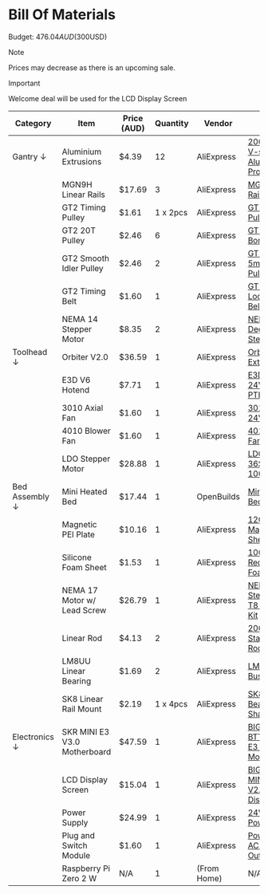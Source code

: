 # Bill Of Materials

Budget: $476.04AUD ($300USD)

> [!NOTE]  
> Prices may decrease as there is an upcoming sale.

> [!IMPORTANT]  
> Welcome deal will be used for the LCD Display Screen

|    Category    |            Item              | Price (AUD) | Quantity |   Vendor   |         Link         |
|----------------|------------------------------|-------------|----------|------------|----------------------|
|     Gantry ↓   |     Aluminium Extrusions     |    $4.39    |    12    | AliExpress | [200mm 2020 V-slot Aluminum Profile](https://www.aliexpress.com/item/1005003464748480.html?spm=a2g0o.productlist.main.20.75e015c8FR2Dup&algo_pvid=ad0c5482-5ff1-4d6a-ba6b-71e48f4a0ffd&algo_exp_id=ad0c5482-5ff1-4d6a-ba6b-71e48f4a0ffd-17&pdp_ext_f=%7B%22order%22%3A%22142%22%2C%22eval%22%3A%221%22%7D&pdp_npi=4%40dis%21AUD%2119.13%2113.39%21%21%2185.05%2159.53%21%402101effb17442740918384242eb12b%2112000025909410128%21sea%21AU%210%21ABX&curPageLogUid=qLq5CViehKWr&utparam-url=scene%3Asearch%7Cquery_from%3A) |
|                |      MGN9H Linear Rails      |    $17.69   |     3    | AliExpress | [MGN9H Linear Rail](https://www.aliexpress.com/item/32773296501.html?spm=a2g0o.productlist.main.1.4a8b2f45xdEXue&algo_pvid=14213d39-8783-4616-ba2e-64fcbbb0ee3a&algo_exp_id=14213d39-8783-4616-ba2e-64fcbbb0ee3a-0&pdp_ext_f=%7B%22order%22%3A%22452%22%2C%22eval%22%3A%221%22%7D&pdp_npi=4%40dis%21AUD%2117.49%2111.89%21%21%2110.56%217.18%21%402101c5a417442739766688233eecd5%2165514571337%21sea%21AU%210%21ABX&curPageLogUid=zjwI5Rj5kGxn&utparam-url=scene%3Asearch%7Cquery_from%3A) |
|                |      GT2 Timing Pulley       |    $1.61    | 1 x 2pcs | AliExpress | [GT2 Timing Pulley](https://www.aliexpress.com/item/1005007708631215.html) |
|                |       GT2 20T Pulley         |    $2.46    |     6    | AliExpress | [GT2 20T 5mm Bore Pulley](https://www.aliexpress.com/item/1005005166638596.html) |
|                |   GT2 Smooth Idler Pulley    |    $2.46    |     2    | AliExpress | [GT2 Smooth 5mm Bore Pulley](https://www.aliexpress.com/item/1005005166638596.html) |
|                |       GT2 Timing Belt        |    $1.60    |     1    | AliExpress | [GT2 Closed Loop Timing Belt 6mm](https://www.aliexpress.com/item/32477498985.html?spm=a2g0o.productlist.main.1.2bd3uljPuljPWD&algo_pvid=bbdf2621-e91e-4c9b-b0a1-966863d94220&algo_exp_id=bbdf2621-e91e-4c9b-b0a1-966863d94220-0&pdp_ext_f=%7B%22order%22%3A%22835%22%2C%22eval%22%3A%221%22%7D&pdp_npi=4%40dis%21AUD%211.98%211.60%21%21%211.23%210.99%21%4021030ea417432145379758427ea4ae%2160881910717%21sea%21AU%210%21ABX&curPageLogUid=NHz0l6N1DB8f&utparam-url=scene%3Asearch%7Cquery_from%3A) |
|                |    NEMA 14 Stepper Motor     |    $8.35    |     2    | AliExpress | [NEMA 14 0.9 Degree 35MM Stepper Motor](https://www.aliexpress.com/item/1005008564455087.html) |
|   Toolhead ↓   |         Orbiter V2.0         |    $36.59   |     1    | AliExpress | [Orbiter Extruder V2.0](https://www.aliexpress.com/item/1005006369780118.html?spm=a2g0o.productlist.main.11.3b57af88Jh9GzL&algo_pvid=fe84d3f0-34d6-46a2-8735-8e0562b6c4f6&algo_exp_id=fe84d3f0-34d6-46a2-8735-8e0562b6c4f6-10&pdp_ext_f=%7B%22order%22%3A%22166%22%2C%22eval%22%3A%221%22%7D&pdp_npi=4%40dis%21AUD%2145.74%2136.59%21%21%2128.36%2122.69%21%402103244b17432875400474485e40a4%2112000036927666825%21sea%21AU%210%21ABX&curPageLogUid=tAsDT84UrglD&utparam-url=scene%3Asearch%7Cquery_from%3A) |
|                |         E3D V6 Hotend        |    $7.71    |     1    | AliExpress | [E3D V6 Hotend 24V Short with PTFE](https://www.aliexpress.com/item/1005003651646732.html?spm=a2g0o.productlist.main.10.5230613dbCmcNs&algo_pvid=68074f94-6a63-4d43-91d4-51e956e01a41&algo_exp_id=68074f94-6a63-4d43-91d4-51e956e01a41-9&pdp_ext_f=%7B%22order%22%3A%22559%22%2C%22eval%22%3A%221%22%7D&pdp_npi=4%40dis%21AUD%218.10%211.59%21%21%215.04%210.99%21%402101c80217414998388042525e6716%2112000026656848495%21sea%21AU%210%21ABX&curPageLogUid=Pkj0gy62oO1y&utparam-url=scene%3Asearch%7Cquery_from%3A#nav-review) |
|                |        3010 Axial Fan        |    $1.60    |     1    | AliExpress | [3010 Axial Fan 24V](https://www.aliexpress.com/item/1005003999728858.html?spm=a2g0o.productlist.main.3.279811a4sj2i54&algo_pvid=8ae75acc-221d-495f-a5db-4191f0fac14d&algo_exp_id=8ae75acc-221d-495f-a5db-4191f0fac14d-2&pdp_ext_f=%7B%22order%22%3A%22369%22%2C%22eval%22%3A%221%22%7D&pdp_npi=4%40dis%21AUD%213.00%211.59%21%21%211.87%210.99%21%402103247017415533533496264e6a85%2112000030333020394%21sea%21AU%210%21ABX&curPageLogUid=sSWjDQJ5AhFb&utparam-url=scene%3Asearch%7Cquery_from%3A#nav-specification) |
|                |       4010 Blower Fan        |    $1.60    |     1    | AliExpress | [4010 Blower Fan 24V](https://www.aliexpress.com/item/1005003999728858.html?spm=a2g0o.productlist.main.3.279811a4sj2i54&algo_pvid=8ae75acc-221d-495f-a5db-4191f0fac14d&algo_exp_id=8ae75acc-221d-495f-a5db-4191f0fac14d-2&pdp_ext_f=%7B%22order%22%3A%22369%22%2C%22eval%22%3A%221%22%7D&pdp_npi=4%40dis%21AUD%213.00%211.59%21%21%211.87%210.99%21%402103247017415533533496264e6a85%2112000030333020394%21sea%21AU%210%21ABX&curPageLogUid=sSWjDQJ5AhFb&utparam-url=scene%3Asearch%7Cquery_from%3A#nav-specification) |
|                |      LDO Stepper Motor       |    $28.88   |     1    | AliExpress | [LDO-36STH20-1004AHG](https://www.aliexpress.com/item/1005005709255487.html?spm=a2g0o.productlist.main.3.3432392dYzCD8a&algo_pvid=73cccdc5-91e9-413b-befd-214e70ac096a&algo_exp_id=73cccdc5-91e9-413b-befd-214e70ac096a-2&pdp_ext_f=%7B%22order%22%3A%2249%22%2C%22eval%22%3A%221%22%7D&pdp_npi=4%40dis%21AUD%2136.40%2126.41%21%21%2122.57%2116.38%21%402101e7f617432887339661162ec98c%2112000045949782146%21sea%21AU%210%21ABX&curPageLogUid=mhsLDdsnhY46&utparam-url=scene%3Asearch%7Cquery_from%3A) |
| Bed Assembly ↓ |       Mini Heated Bed        |    $17.44   |     1    | OpenBuilds | [Mini Heated Bed](https://us.openbuilds.com/mini-heated-bed/) |
|                |      Magnetic PEI Plate      |    $10.16    |     1    | AliExpress | [120x120mm Magnetic PEI Sheet](https://www.aliexpress.com/item/1005006868711474.html?spm=a2g0o.productlist.main.3.12406e9bbpGRNZ&algo_pvid=dad6197d-971a-4a94-beb2-919b881e8298&algo_exp_id=dad6197d-971a-4a94-beb2-919b881e8298-2&pdp_ext_f=%7B%22order%22%3A%22366%22%2C%22eval%22%3A%221%22%7D&pdp_npi=4%40dis%21AUD%2111.08%211.76%21%21%2149.98%217.92%21%402101d9ef17413902941068143ecf22%2112000038609083591%21sea%21AU%210%21ABX&curPageLogUid=ju3PavJa1V5t&utparam-url=scene%3Asearch%7Cquery_from%3A) |
|                |     Silicone Foam Sheet      |    $1.53    |     1    | AliExpress | [100x100x3mm Red Silicone Foam Mat](https://www.aliexpress.com/item/1005008602779260.html?spm=a2g0o.productlist.main.6.1fe5PKIsPKIsCd&algo_pvid=d30fd043-9749-4001-9b33-082110915a2f&algo_exp_id=d30fd043-9749-4001-9b33-082110915a2f-5&pdp_ext_f=%7B%22order%22%3A%221%22%2C%22eval%22%3A%221%22%7D&pdp_npi=4%40dis%21AUD%2116.34%2112.09%21%21%2173.50%2154.38%21%402101d9ef17426070681173341e5eda%2112000045911351640%21sea%21AU%210%21ABX&curPageLogUid=5aS4ssGDVb37&utparam-url=scene%3Asearch%7Cquery_from%3A) |
|                | NEMA 17 Motor w/ Lead Screw  |    $26.79   |     1    | AliExpress | [NEMA17 Stepper Motor T8 Lead Screw Kit](https://www.aliexpress.com/item/1005004105159462.html?spm=a2g0o.productlist.main.28.1a1fQrDVQrDVnr&algo_pvid=a3f9e563-6b40-4568-9177-1c9abbf5e2a6&algo_exp_id=a3f9e563-6b40-4568-9177-1c9abbf5e2a6-25&pdp_ext_f=%7B%22order%22%3A%221%22%2C%22eval%22%3A%221%22%7D&pdp_npi=4%40dis%21AUD%2127.54%2124.79%21%21%2117.16%2115.45%21%402101ec1a17419112184075173edf55%2112000028050385303%21sea%21AU%210%21ABX&curPageLogUid=2rsPtGgt1Hww&utparam-url=scene%3Asearch%7Cquery_from%3A) |
|                |         Linear Rod           |    $4.13    |     2    | AliExpress | [200x8mm Stainless Steel Rod](https://www.aliexpress.com/item/1005008351656218.html) |
|                |    LM8UU Linear Bearing      |    $1.69    |     2    | AliExpress | [LM8UU Linear Bushing 8mm](https://www.aliexpress.com/item/1005008687738190.html?spm=a2g0o.productlist.main.5.104bKSuFKSuFuQ&algo_pvid=ac7bb7c4-42a3-426e-a740-4e37acdecdef&algo_exp_id=ac7bb7c4-42a3-426e-a740-4e37acdecdef-4&pdp_ext_f=%7B%22order%22%3A%22-1%22%2C%22eval%22%3A%221%22%7D&pdp_npi=4%40dis%21AUD%211.38%210.88%21%21%216.23%213.99%21%402103273e17432832139172809e8277%2112000046246354211%21sea%21AU%210%21ABX&curPageLogUid=erTTpH6gR3Vg&utparam-url=scene%3Asearch%7Cquery_from%3A) |
|                |    SK8 Linear Rail Mount     |    $2.19    | 1 x 4pcs | AliExpress | [SK8 Linear Bearing Rail Shaft Support](https://www.aliexpress.com/item/4000909598267.html?spm=a2g0o.productlist.main.3.3de8ooJnooJnl3&algo_pvid=2038d367-91e1-4677-8358-bf3e173900f5&algo_exp_id=2038d367-91e1-4677-8358-bf3e173900f5-2&pdp_ext_f=%7B%22order%22%3A%22180%22%2C%22eval%22%3A%221%22%7D&pdp_npi=4%40dis%21AUD%218.16%211.60%21%21%215.06%210.99%21%40210318c317432833349982829e1a1d%2112000028292814215%21sea%21AU%210%21ABX&curPageLogUid=RQFCKh4DpCsA&utparam-url=scene%3Asearch%7Cquery_from%3A) |
|  Electronics ↓ | SKR MINI E3 V3.0 Motherboard |    $47.59   |     1    | AliExpress | [BIGTREETECH BTT SKR MINI E3 V3.0 Motherboard](https://www.aliexpress.com/item/1005008626893863.html) |
|                |      LCD Display Screen      |    $15.04   |     1    | AliExpress | [BIGTREETECH MINI 12864 V2.0 LCD Display Screen](https://www.aliexpress.com/item/1005006135086424.html?spm=a2g0o.productlist.main.2.2372395cnFWafl&algo_pvid=132e414a-2d07-4b70-afe1-f4de5f7d28c7&algo_exp_id=132e414a-2d07-4b70-afe1-f4de5f7d28c7-1&pdp_ext_f=%7B%22order%22%3A%22154%22%2C%22eval%22%3A%221%22%7D&pdp_npi=4%40dis%21AUD%2151.62%219.32%21%21%21232.93%2142.04%21%402101c71a17413888639526609e4621%2112000035977455783%21sea%21AU%210%21ABX&curPageLogUid=BBNZfckDuaAe&utparam-url=scene%3Asearch%7Cquery_from%3A) |
|                |         Power Supply         |    $24.99   |     1    | AliExpress | [24V 350W Power Supply](https://www.aliexpress.com/item/1399735917.html?spm=a2g0o.productlist.main.1.7b11250cJIJyrj&algo_pvid=ef8321d0-f05d-4bca-9dac-c7ede93d0bd7&algo_exp_id=ef8321d0-f05d-4bca-9dac-c7ede93d0bd7-0&pdp_ext_f=%7B%22order%22%3A%222%22%2C%22eval%22%3A%221%22%7D&pdp_npi=4%40dis%21AUD%2126.19%2126.19%21%21%2115.45%2115.45%21%402101c59517441921501803564e0ebc%2112000037913922974%21sea%21AU%210%21ABX&curPageLogUid=veq20AJ4243J&utparam-url=scene%3Asearch%7Cquery_from%3A)
|                |    Plug and Switch Module    |    $1.60    |     1    | AliExpress | [Power Switch AC Power Outlet](https://www.aliexpress.com/item/32857063415.html?spm=a2g0o.detail.pcDetailTopMoreOtherSeller.2.75f1QkwOQkwO3G&gps-id=pcDetailTopMoreOtherSeller&scm=1007.40196.417130.0&scm_id=1007.40196.417130.0&scm-url=1007.40196.417130.0&pvid=38387bd7-0782-4954-80dd-48ccc1529973&_t=gps-id:pcDetailTopMoreOtherSeller,scm-url:1007.40196.417130.0,pvid:38387bd7-0782-4954-80dd-48ccc1529973,tpp_buckets:668%232846%238110%231995&pdp_ext_f=%7B%22order%22%3A%22622%22%2C%22eval%22%3A%221%22%2C%22sceneId%22%3A%2230050%22%7D&pdp_npi=4%40dis%21AUD%213.80%211.68%21%21%212.24%210.99%21%402103146c17441867923614998e6107%2166407555495%21rec%21AU%21%21ABX&utparam-url=scene%3ApcDetailTopMoreOtherSeller%7Cquery_from%3A)
|                |    Raspberry Pi Zero 2 W     |     N/A     |     1    |(From Home) | N/A |
